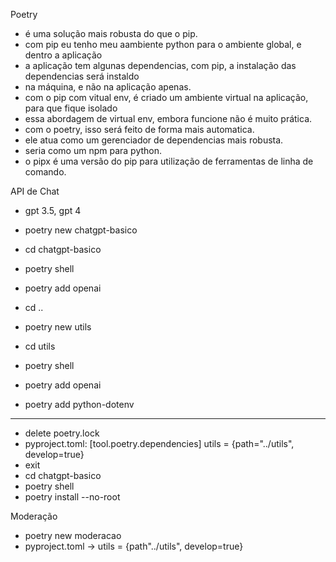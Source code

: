 Poetry
 - é uma solução mais robusta do que o pip.
 - com pip eu tenho meu aambiente python para o ambiente global, e dentro a aplicação
 - a aplicação tem algunas dependencias, com pip, a instalação das dependencias será instaldo
 - na máquina, e não na aplicação apenas.
 - com o pip com vitual env, é criado um ambiente virtual na aplicação, para que fique isolado
 - essa abordagem de virtual env, embora funcione não é muito prática.
 - com o poetry, isso será feito de forma mais automatica.
 - ele atua como um gerenciador de dependencias mais robusta.
 - seria como um npm para python.
 - o pipx é uma versão do pip para utilização de ferramentas de linha de comando.

API de Chat
 - gpt 3.5, gpt 4
 - poetry new chatgpt-basico
 - cd chatgpt-basico
 - poetry shell
 - poetry add openai

 - cd ..
 - poetry new utils
 - cd utils
 - poetry shell
 - poetry add openai
 - poetry add python-dotenv
 - ---------
 - delete poetry.lock
 - pyproject.toml:
    [tool.poetry.dependencies]
    utils = {path="../utils", develop=true}
 - exit
 - cd chatgpt-basico
 - poetry shell
 - poetry install --no-root

 Moderação
  - poetry new moderacao
  - pyproject.toml -> utils = {path"../utils", develop=true}